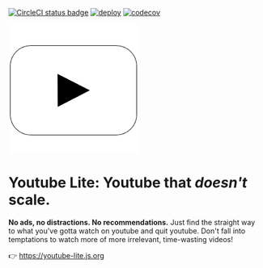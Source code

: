 [![CircleCI status badge](https://circleci.com/gh/9oelM/youtube-lite.svg?style=svg)](https://app.circleci.com/pipelines/github/9oelM/youtube-lite)
[![deploy](https://github.com/9oelM/youtube-lite/actions/workflows/deploy.yml/badge.svg?branch=dev)](https://github.com/9oelM/youtube-lite/actions/workflows/deploy.yml)
[![codecov](https://codecov.io/gh/9oelM/youtube-lite/branch/dev/graph/badge.svg?token=657bEdigxA)](https://codecov.io/gh/9oelM/youtube-lite)

[![youtubel lite logo](./packages/app/public/youtube-lite-logo-256.png)](https://youtube-lite.js.org)
# Youtube Lite: Youtube that _doesn't_ scale. 
**No ads, no distractions. No recommendations.** Just find the straight way to what you've gotta watch on youtube and quit youtube. Don't fall into temptations to watch more of more irrelevant, time-wasting videos!

👉 https://youtube-lite.js.org
